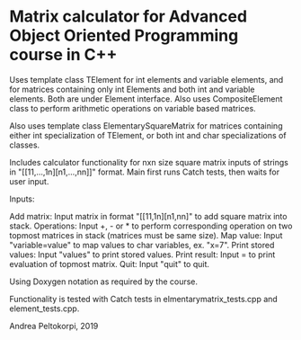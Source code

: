 
Matrix calculator for Advanced Object Oriented Programming course in C++
========================================================================

Uses template class TElement for int elements and variable elements, and for matrices containing only int Elements and both int and variable elements. Both are under Element interface. Also uses CompositeElement class to perform arithmetic operations on variable based matrices.

Also uses template class ElementarySquareMatrix for matrices containing either int specialization of TElement, or both int and char specializations of classes.

Includes calculator functionality for nxn size square matrix inputs of strings in "[[11,...,1n][n1,...,nn]]" format. Main first runs Catch tests, then waits for user input.


Inputs:

Add matrix:             Input matrix in format "[[11,1n][n1,nn]" to add square matrix into stack.
Operations:             Input +, - or * to perform corresponding operation on two topmost matrices in stack (matrices must be same size).
Map value:              Input "variable=value" to map values to char variables, ex. "x=7".
Print stored values:    Input "values" to print stored values.
Print result:           Input = to print evaluation of topmost matrix.
Quit:                   Input "quit" to quit.


Using Doxygen notation as required by the course.

Functionality is tested with Catch tests in elmentarymatrix_tests.cpp and element_tests.cpp.



Andrea Peltokorpi, 2019